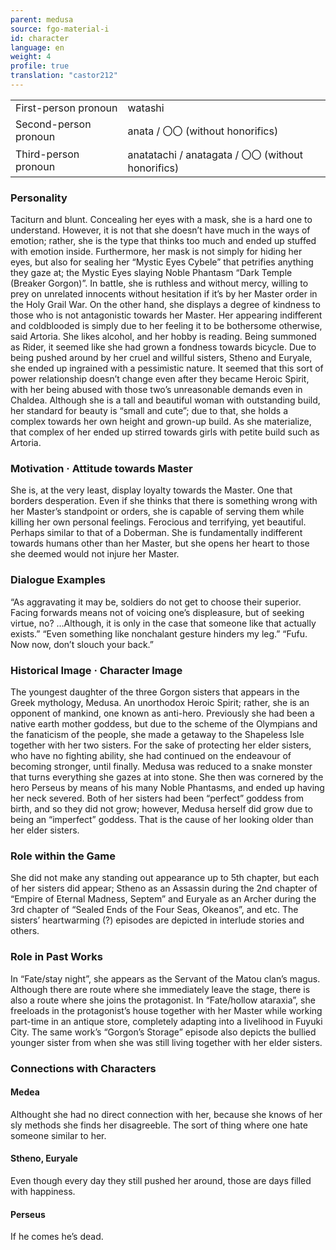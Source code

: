 ```yaml
---
parent: medusa
source: fgo-material-i
id: character
language: en
weight: 4
profile: true
translation: "castor212"
---
```


<table>
  <tr><td>First-person pronoun</td><td>watashi</td></tr>
  <tr><td>Second-person pronoun</td><td>anata / 〇〇 (without honorifics)</td></tr>
  <tr><td>Third-person pronoun</td><td>anatatachi / anatagata / 〇〇 (without honorifics)</td></tr>
</table>

### Personality

Taciturn and blunt.
Concealing her eyes with a mask, she is a hard one to understand. However, it is not that she doesn’t have much in the ways of emotion; rather, she is the type that thinks too much and ended up stuffed with emotion inside.
Furthermore, her mask is not simply for hiding her eyes, but also for sealing her “Mystic Eyes Cybele” that petrifies anything they gaze at; the Mystic Eyes slaying Noble Phantasm “Dark Temple (Breaker Gorgon)”.
In battle, she is ruthless and without mercy, willing to prey on unrelated innocents without hesitation if it’s by her Master order in the Holy Grail War.
On the other hand, she displays a degree of kindness to those who is not antagonistic towards her Master.
Her appearing indifferent and coldblooded is simply due to her feeling it to be bothersome otherwise, said Artoria.
She likes alcohol, and her hobby is reading.
Being summoned as Rider, it seemed like she had grown a fondness towards bicycle.
Due to being pushed around by her cruel and willful sisters, Stheno and Euryale, she ended up ingrained with a pessimistic nature. It seemed that this sort of power relationship doesn’t change even after they became Heroic Spirit, with her being abused with those two’s unreasonable demands even in Chaldea.
Although she is a tall and beautiful woman with outstanding build, her standard for beauty is “small and cute”; due to that, she holds a complex towards her own height and grown-up build. As she materialize, that complex of her ended up stirred towards girls with petite build such as Artoria.

### Motivation · Attitude towards Master

She is, at the very least, display loyalty towards the Master. One that borders desperation.
Even if she thinks that there is something wrong with her Master’s standpoint or orders, she is capable of serving them while killing her own personal feelings.
Ferocious and terrifying, yet beautiful. Perhaps similar to that of a Doberman.
She is fundamentally indifferent towards humans other than her Master, but she opens her heart to those she deemed would not injure her Master.

### Dialogue Examples

“As aggravating it may be, soldiers do not get to choose their superior. Facing forwards means not of voicing one’s displeasure, but of seeking virtue, no? …Although, it is only in the case that someone like that actually exists.”
“Even something like nonchalant gesture hinders my leg.”
“Fufu. Now now, don’t slouch your back.”

### Historical Image · Character Image

The youngest daughter of the three Gorgon sisters that appears in the Greek mythology, Medusa.
An unorthodox Heroic Spirit; rather, she is an opponent of mankind, one known as anti-hero.
Previously she had been a native earth mother goddess, but due to the scheme of the Olympians and the fanaticism of the people, she made a getaway to the Shapeless Isle together with her two sisters.
For the sake of protecting her elder sisters, who have no fighting ability, she had continued on the endeavour of becoming stronger, until finally. Medusa was reduced to a snake monster that turns everything she gazes at into stone. She then was cornered by the hero Perseus by means of his many Noble Phantasms, and ended up having her neck severed.
Both of her sisters had been “perfect” goddess from birth, and so they did not grow; however, Medusa herself did grow due to being an “imperfect” goddess. That is the cause of her looking older than her elder sisters.

### Role within the Game

She did not make any standing out appearance up to 5th chapter, but each of her sisters did appear; Stheno as an Assassin during the 2nd chapter of “Empire of Eternal Madness, Septem” and Euryale as an Archer during the 3rd chapter of “Sealed Ends of the Four Seas, Okeanos”, and etc. The sisters’ heartwarming (?) episodes are depicted in interlude stories and others.

### Role in Past Works

In “Fate/stay night”, she appears as the Servant of the Matou clan’s magus. Although there are route where she immediately leave the stage, there is also a route where she joins the protagonist. In “Fate/hollow ataraxia”, she freeloads in the protagonist’s house together with her Master while working part-time in an antique store, completely adapting into a livelihood in Fuyuki City. The same work’s “Gorgon’s Storage” episode also depicts the bullied younger sister from when she was still living together with her elder sisters.

### Connections with Characters

#### Medea

Althought she had no direct connection with her, because she knows of her sly methods she finds her disagreeble. The sort of thing where one hate someone similar to her.

#### Stheno, Euryale

Even though every day they still pushed her around, those are days filled with happiness.

#### Perseus

If he comes he’s dead.
